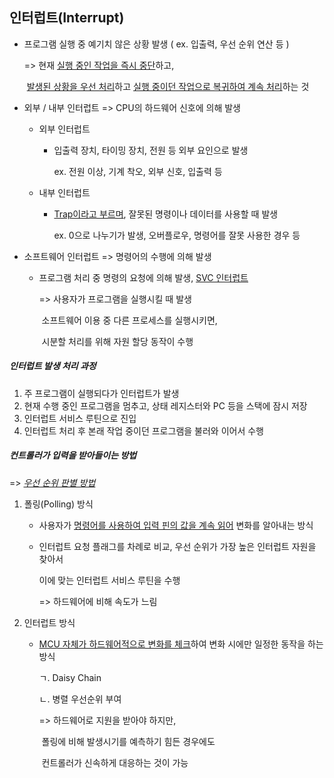 ## 인터럽트(Interrupt)



- 프로그램 실행 중 예기치 않은 상황 발생 ( ex. 입출력, 우선 순위 연산 등 )

  => 현재 <u>실행 중인 작업을 즉시 중단</u>하고,

  ​      <u>발생된 상황을 우선 처리</u>하고 <u>실행 중이던 작업으로 복귀하여 계속 처리</u>하는 것



- 외부 / 내부 인터럽트 => CPU의 하드웨어 신호에 의해 발생

  - 외부 인터럽트

    - 입출력 장치, 타이밍 장치, 전원 등 외부 요인으로 발생

      ex. 전원 이상, 기계 착오, 외부 신호, 입출력 등

  - 내부 인터럽트

    - <u>Trap이라고 부르며</u>, 잘못된 명령이나 데이터를 사용할 때 발생

      ex. 0으로 나누기가 발생, 오버플로우, 명령어를 잘못 사용한 경우 등

  

- 소프트웨어 인터럽트 => 명령어의 수행에 의해 발생

  - 프로그램 처리 중 명령의 요청에 의해 발생, <u>SVC 인터럽트</u>

    => 사용자가 프로그램을 실행시킬 때 발생

    ​      소프트웨어 이용 중 다른 프로세스를 실행시키면,

    ​      시분할 처리를 위해 자원 할당 동작이 수행





##### 인터럽트 발생 처리 과정

1. 주 프로그램이 실행되다가 인터럽트가 발생
2. 현재 수행 중인 프로그램을 멈추고, 상태 레지스터와 PC 등을 스택에 잠시 저장
3. 인터럽트 서비스 루틴으로 진입
4. 인터럽트 처리 후 본래 작업 중이던 프로그램을 불러와 이어서 수행



##### 컨트롤러가 입력을 받아들이는 방법

=> <u>*우선 순위 판별 방법*</u>



1. 폴링(Polling) 방식

   - 사용자가 <u>명령어를 사용하여 입력 핀의 값을 계속 읽어</u> 변화를 알아내는 방식

   - 인터럽트 요청 플래그를 차례로 비교, 우선 순위가 가장 높은 인터럽트 자원을 찾아서

     이에 맞는 인터럽트 서비스 루틴을 수행

     => 하드웨어에 비해 속도가 느림

2. 인터럽트 방식

   - <u>MCU 자체가 하드웨어적으로 변화를 체크</u>하여 변화 시에만 일정한 동작을 하는 방식

     ㄱ. Daisy Chain

     ㄴ. 병렬 우선순위 부여

     => 하드웨어로 지원을 받아야 하지만,

     ​      폴링에 비해 발생시기를 예측하기 힘든 경우에도

     ​      컨트롤러가 신속하게 대응하는 것이 가능

